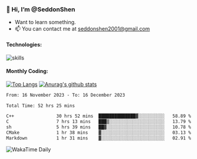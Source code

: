 ### 👋 Hi, I’m @SeddonShen
- Want to learn something.
- 📫 You can contact me at seddonshen2001@gmail.com

#### Technologies:

![skills](https://skillicons.dev/icons?i=scala,js,html,css,bootstrap,jquery,c,cpp,cloudflare,django,docker,flask,git,github,githubactions,linux,latex,mysql,nodejs,ps,php,pr,py,raspberrypi,redis,unreal,v,vscode,vue,bash)

#### Monthly Coding:
[![Top Langs](https://github-readme-stats.vercel.app/api/top-langs?username=seddonshen&show_icons=true&locale=en&layout=compact&hide=html&langs_count=8)](https://github.com/SeddonShen/)
[![Anurag's github stats](https://github-readme-stats.vercel.app/api?username=SeddonShen&count_private=true&show_icons=true)](https://github.com/anuraghazra/github-readme-stats)
<!--START_SECTION:waka-->

```txt
From: 16 November 2023 - To: 16 December 2023

Total Time: 52 hrs 25 mins

C++                30 hrs 52 mins  ██████████████▓░░░░░░░░░░   58.89 %
C                  7 hrs 13 mins   ███▒░░░░░░░░░░░░░░░░░░░░░   13.79 %
sh                 5 hrs 39 mins   ██▓░░░░░░░░░░░░░░░░░░░░░░   10.78 %
CMake              1 hr 38 mins    ▓░░░░░░░░░░░░░░░░░░░░░░░░   03.13 %
Markdown           1 hr 31 mins    ▓░░░░░░░░░░░░░░░░░░░░░░░░   02.91 %
```

<!--END_SECTION:waka-->

![WakaTime Daily](https://wakatime.com/share/@seddon2001/61a7e342-5f12-4fea-bf92-1fac161e97d6.svg)
<!---
SeddonShen/SeddonShen is a ✨ special ✨ repository because its `README.md` (this file) appears on your GitHub profile.
You can click the Preview link to take a look at your changes.
--->
